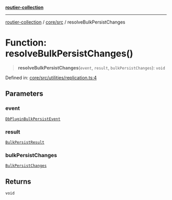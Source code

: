 [**routier-collection**](../../../README.md)

***

[routier-collection](../../../README.md) / [core/src](../README.md) / resolveBulkPersistChanges

# Function: resolveBulkPersistChanges()

> **resolveBulkPersistChanges**(`event`, `result`, `bulkPersistChanges`): `void`

Defined in: [core/src/utilities/replication.ts:4](https://github.com/Agrejus/routier/blob/ae307d61bf9883ec014a438be7cbd96d2060d092/core/src/utilities/replication.ts#L4)

## Parameters

### event

[`DbPluginBulkPersistEvent`](../type-aliases/DbPluginBulkPersistEvent.md)

### result

[`BulkPersistResult`](../classes/BulkPersistResult.md)

### bulkPersistChanges

[`BulkPersistChanges`](../classes/BulkPersistChanges.md)

## Returns

`void`
